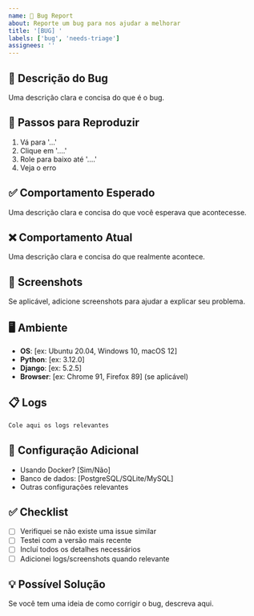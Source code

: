 ```yaml
---
name: 🐛 Bug Report
about: Reporte um bug para nos ajudar a melhorar
title: '[BUG] '
labels: ['bug', 'needs-triage']
assignees: ''
---
```


## 🐛 Descrição do Bug

Uma descrição clara e concisa do que é o bug.

## 🔄 Passos para Reproduzir

1. Vá para '...'
2. Clique em '....'
3. Role para baixo até '....'
4. Veja o erro

## ✅ Comportamento Esperado

Uma descrição clara e concisa do que você esperava que acontecesse.

## ❌ Comportamento Atual

Uma descrição clara e concisa do que realmente acontece.

## 📸 Screenshots

Se aplicável, adicione screenshots para ajudar a explicar seu problema.

## 🖥️ Ambiente

- **OS**: [ex: Ubuntu 20.04, Windows 10, macOS 12]
- **Python**: [ex: 3.12.0]
- **Django**: [ex: 5.2.5]
- **Browser**: [ex: Chrome 91, Firefox 89] (se aplicável)

## 📋 Logs

```bash
Cole aqui os logs relevantes
```

## 🔧 Configuração Adicional

- Usando Docker? [Sim/Não]
- Banco de dados: [PostgreSQL/SQLite/MySQL]
- Outras configurações relevantes

## ✅ Checklist

- [ ] Verifiquei se não existe uma issue similar
- [ ] Testei com a versão mais recente
- [ ] Incluí todos os detalhes necessários
- [ ] Adicionei logs/screenshots quando relevante

## 💡 Possível Solução

Se você tem uma ideia de como corrigir o bug, descreva aqui.
